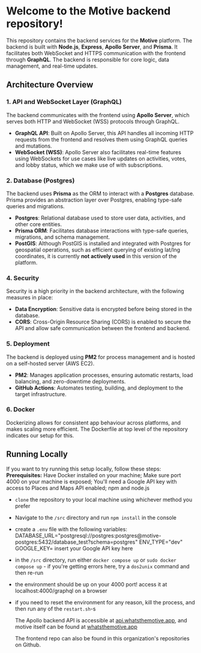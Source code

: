 # Welcome to the Motive backend repository!

This repository contains the backend services for the **Motive** platform. The backend is built with **Node.js**, **Express**, **Apollo Server**, and **Prisma**. It facilitates both WebSocket and HTTPS communication with the frontend through **GraphQL**. The backend is responsible for core logic, data management, and real-time updates.


## Architecture Overview

### 1. **API and WebSocket Layer (GraphQL)**
   The backend communicates with the frontend using **Apollo Server**, which serves both HTTP and WebSocket (WSS) protocols through GraphQL.

   - **GraphQL API**: Built on Apollo Server, this API handles all incoming HTTP requests from the frontend and resolves them using GraphQL queries and mutations.
   - **WebSocket (WSS)**: Apollo Server also facilitates real-time features using WebSockets for use cases like live updates on activities, votes, and lobby status, which we make use of with subscriptions.
   
### 2. **Database (Postgres)**
   The backend uses **Prisma** as the ORM to interact with a **Postgres** database. Prisma provides an abstraction layer over Postgres, enabling type-safe queries and migrations.

   - **Postgres**: Relational database used to store user data, activities, and other core entities.
   - **Prisma ORM**: Facilitates database interactions with type-safe queries, migrations, and schema management.
   - **PostGIS**: Although PostGIS is installed and integrated with Postgres for geospatial operations, such as efficient querying of existing lat/lng coordinates, it is currently **not actively used** in this version of the platform.

### 4. **Security**
   Security is a high priority in the backend architecture, with the following measures in place:
   - **Data Encryption**: Sensitive data is encrypted before being stored in the database.
   - **CORS**: Cross-Origin Resource Sharing (CORS) is enabled to secure the API and allow safe communication between the frontend and backend.

### 5. **Deployment**
   The backend is deployed using **PM2** for process management and is hosted on a self-hosted server (AWS EC2). 

   - **PM2**: Manages application processes, ensuring automatic restarts, load balancing, and zero-downtime deployments.
   - **GitHub Actions**: Automates testing, building, and deployment to the target infrastructure.

### 6. **Docker**
   Dockerizing allows for consistent app behaviour across platforms, and makes scaling more efficient.
   The Dockerfile at top level of the repository indicates our setup for this.

## Running Locally

If you want to try running this setup locally, follow these steps:
**Prerequisites:** Have Docker installed on your machine; Make sure port 4000 on your machine is exposed; You'll need a Google API key with access to Places and Maps API enabled; npm and node.js
- `clone` the repository to your local machine using whichever method you prefer
- Navigate to the `/src` directory and run `npm install` in the console
- create a `.env` file with the following variables:
        DATABASE_URL="postgresql://postgres:postgres@motive-postgres:5432/database_test?schema=postgres"
        ENV_TYPE="dev"
        GOOGLE_KEY= insert your Google API key here
- in the `/src` directory, run either `docker compose up` or `sudo docker compose up`
       - if you're getting errors here, try a `dos2unix` command and then re-run
- the environment should be up on your 4000 port! access it at localhost:4000/graphql on a browser
- if you need to reset the environment for any reason, kill the process, and then run any of the `restart.sh`-s

  The Apollo backend API is accessible at [api.whatsthemotive.app](api.whatsthemotive.app), and motive itself can be found at [whatsthemotive.app](https://whatsthemotive.app)

  The frontend repo can also be found in this organization's repositories on Github.
